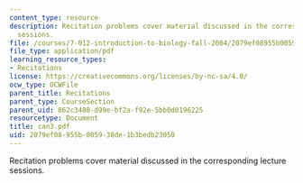 ```yaml
---
content_type: resource
description: Recitation problems cover material discussed in the corresponding lecture
  sessions.
file: /courses/7-012-introduction-to-biology-fall-2004/2079ef08955b005938de1b3bedb23050_can3.pdf
file_type: application/pdf
learning_resource_types:
- Recitations
license: https://creativecommons.org/licenses/by-nc-sa/4.0/
ocw_type: OCWFile
parent_title: Recitations
parent_type: CourseSection
parent_uid: 862c3488-d99e-bf2a-f92e-5bb0d0196225
resourcetype: Document
title: can3.pdf
uid: 2079ef08-955b-0059-38de-1b3bedb23050
---
```

Recitation problems cover material discussed in the corresponding lecture sessions.